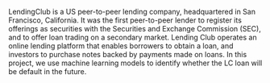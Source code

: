 LendingClub is a US peer-to-peer lending company, headquartered in San Francisco, California. It was the first peer-to-peer lender to register its offerings as securities with the Securities and Exchange Commission (SEC), and to offer loan trading on a secondary market. Lending Club operates an online lending platform that enables borrowers to obtain a loan, and investors to purchase notes backed by payments made on loans. In this project, we use machine learning models to identify whether the LC loan will be default in the future. 
